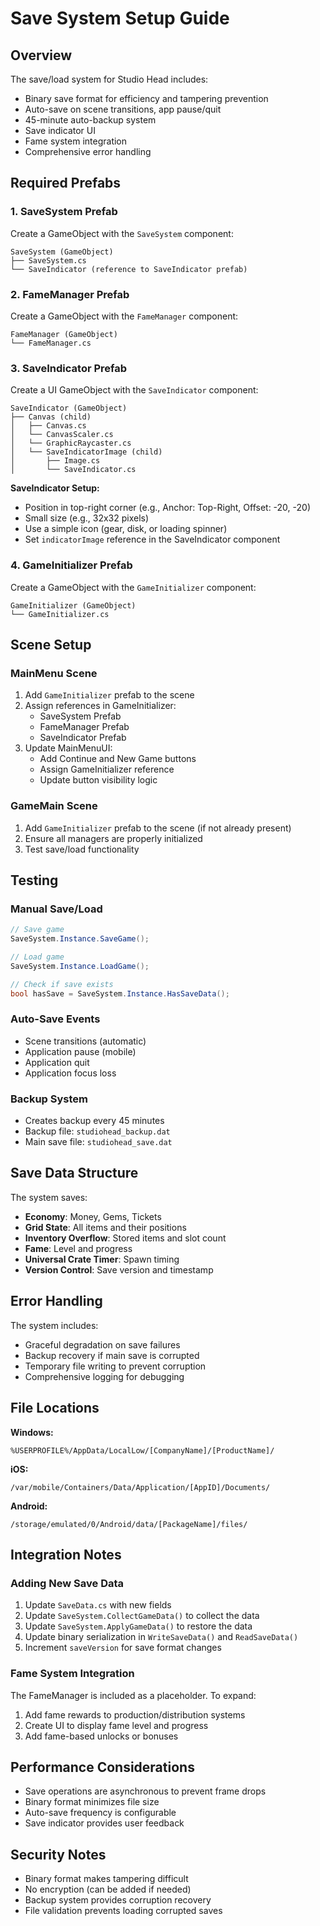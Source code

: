 # Save System Setup Guide

## Overview
The save/load system for Studio Head includes:
- Binary save format for efficiency and tampering prevention
- Auto-save on scene transitions, app pause/quit
- 45-minute auto-backup system
- Save indicator UI
- Fame system integration
- Comprehensive error handling

## Required Prefabs

### 1. SaveSystem Prefab
Create a GameObject with the `SaveSystem` component:
```
SaveSystem (GameObject)
├── SaveSystem.cs
└── SaveIndicator (reference to SaveIndicator prefab)
```

### 2. FameManager Prefab
Create a GameObject with the `FameManager` component:
```
FameManager (GameObject)
└── FameManager.cs
```

### 3. SaveIndicator Prefab
Create a UI GameObject with the `SaveIndicator` component:
```
SaveIndicator (GameObject)
├── Canvas (child)
│   ├── Canvas.cs
│   └── CanvasScaler.cs
│   └── GraphicRaycaster.cs
│   └── SaveIndicatorImage (child)
│       ├── Image.cs
│       └── SaveIndicator.cs
```

**SaveIndicator Setup:**
- Position in top-right corner (e.g., Anchor: Top-Right, Offset: -20, -20)
- Small size (e.g., 32x32 pixels)
- Use a simple icon (gear, disk, or loading spinner)
- Set `indicatorImage` reference in the SaveIndicator component

### 4. GameInitializer Prefab
Create a GameObject with the `GameInitializer` component:
```
GameInitializer (GameObject)
└── GameInitializer.cs
```

## Scene Setup

### MainMenu Scene
1. Add `GameInitializer` prefab to the scene
2. Assign references in GameInitializer:
   - SaveSystem Prefab
   - FameManager Prefab  
   - SaveIndicator Prefab
3. Update MainMenuUI:
   - Add Continue and New Game buttons
   - Assign GameInitializer reference
   - Update button visibility logic

### GameMain Scene
1. Add `GameInitializer` prefab to the scene (if not already present)
2. Ensure all managers are properly initialized
3. Test save/load functionality

## Testing

### Manual Save/Load
```csharp
// Save game
SaveSystem.Instance.SaveGame();

// Load game  
SaveSystem.Instance.LoadGame();

// Check if save exists
bool hasSave = SaveSystem.Instance.HasSaveData();
```

### Auto-Save Events
- Scene transitions (automatic)
- Application pause (mobile)
- Application quit
- Application focus loss

### Backup System
- Creates backup every 45 minutes
- Backup file: `studiohead_backup.dat`
- Main save file: `studiohead_save.dat`

## Save Data Structure

The system saves:
- **Economy**: Money, Gems, Tickets
- **Grid State**: All items and their positions
- **Inventory Overflow**: Stored items and slot count
- **Fame**: Level and progress
- **Universal Crate Timer**: Spawn timing
- **Version Control**: Save version and timestamp

## Error Handling

The system includes:
- Graceful degradation on save failures
- Backup recovery if main save is corrupted
- Temporary file writing to prevent corruption
- Comprehensive logging for debugging

## File Locations

**Windows:**
```
%USERPROFILE%/AppData/LocalLow/[CompanyName]/[ProductName]/
```

**iOS:**
```
/var/mobile/Containers/Data/Application/[AppID]/Documents/
```

**Android:**
```
/storage/emulated/0/Android/data/[PackageName]/files/
```

## Integration Notes

### Adding New Save Data
1. Update `SaveData.cs` with new fields
2. Update `SaveSystem.CollectGameData()` to collect the data
3. Update `SaveSystem.ApplyGameData()` to restore the data
4. Update binary serialization in `WriteSaveData()` and `ReadSaveData()`
5. Increment `saveVersion` for save format changes

### Fame System Integration
The FameManager is included as a placeholder. To expand:
1. Add fame rewards to production/distribution systems
2. Create UI to display fame level and progress
3. Add fame-based unlocks or bonuses

## Performance Considerations

- Save operations are asynchronous to prevent frame drops
- Binary format minimizes file size
- Auto-save frequency is configurable
- Save indicator provides user feedback

## Security Notes

- Binary format makes tampering difficult
- No encryption (can be added if needed)
- Backup system provides corruption recovery
- File validation prevents loading corrupted saves 